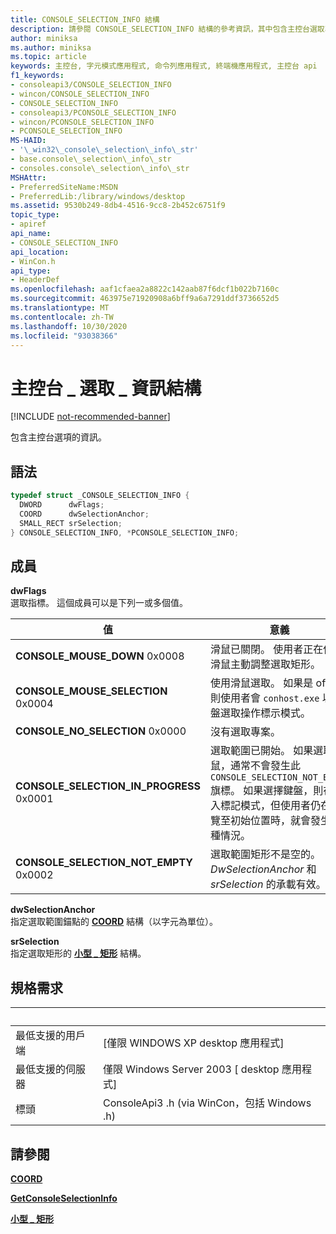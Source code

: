 ```yaml
---
title: CONSOLE_SELECTION_INFO 結構
description: 請參閱 CONSOLE_SELECTION_INFO 結構的參考資訊，其中包含主控台選取專案的資訊。
author: miniksa
ms.author: miniksa
ms.topic: article
keywords: 主控台, 字元模式應用程式, 命令列應用程式, 終端機應用程式, 主控台 api
f1_keywords:
- consoleapi3/CONSOLE_SELECTION_INFO
- wincon/CONSOLE_SELECTION_INFO
- CONSOLE_SELECTION_INFO
- consoleapi3/PCONSOLE_SELECTION_INFO
- wincon/PCONSOLE_SELECTION_INFO
- PCONSOLE_SELECTION_INFO
MS-HAID:
- '\_win32\_console\_selection\_info\_str'
- base.console\_selection\_info\_str
- consoles.console\_selection\_info\_str
MSHAttr:
- PreferredSiteName:MSDN
- PreferredLib:/library/windows/desktop
ms.assetid: 9530b249-8db4-4516-9cc8-2b452c6751f9
topic_type:
- apiref
api_name:
- CONSOLE_SELECTION_INFO
api_location:
- WinCon.h
api_type:
- HeaderDef
ms.openlocfilehash: aaf1cfaea2a8822c142aab87f6dcf1b022b7160c
ms.sourcegitcommit: 463975e71920908a6bff9a6a7291ddf3736652d5
ms.translationtype: MT
ms.contentlocale: zh-TW
ms.lasthandoff: 10/30/2020
ms.locfileid: "93038366"
---
```

# <a name="console_selection_info-structure"></a>主控台 \_ 選取 \_ 資訊結構

[!INCLUDE [not-recommended-banner](./includes/not-recommended-banner.md)]

包含主控台選項的資訊。

## <a name="syntax"></a>語法

```C
typedef struct _CONSOLE_SELECTION_INFO {
  DWORD      dwFlags;
  COORD      dwSelectionAnchor;
  SMALL_RECT srSelection;
} CONSOLE_SELECTION_INFO, *PCONSOLE_SELECTION_INFO;
```

## <a name="members"></a>成員

**dwFlags**  
選取指標。 這個成員可以是下列一或多個值。

| 值 | 意義 |
|-|-|
| **CONSOLE_MOUSE_DOWN** 0x0008 | 滑鼠已關閉。 使用者正在使用滑鼠主動調整選取矩形。 |
| **CONSOLE_MOUSE_SELECTION** 0x0004 | 使用滑鼠選取。 如果是 off，則使用者會 `conhost.exe` 以鍵盤選取操作標示模式。 |
| **CONSOLE_NO_SELECTION** 0x0000 | 沒有選取專案。 |
| **CONSOLE_SELECTION_IN_PROGRESS** 0x0001 | 選取範圍已開始。 如果選取滑鼠，通常不會發生此 `CONSOLE_SELECTION_NOT_EMPTY` 旗標。 如果選擇鍵盤，則在輸入標記模式，但使用者仍在流覽至初始位置時，就會發生這種情況。 |
| **CONSOLE_SELECTION_NOT_EMPTY** 0x0002 | 選取範圍矩形不是空的。 *DwSelectionAnchor* 和 *srSelection* 的承載有效。  |

**dwSelectionAnchor**  
指定選取範圍錨點的 [**COORD**](coord-str.md) 結構（以字元為單位）。

**srSelection**  
指定選取矩形的 [**小型 \_ 矩形**](small-rect-str.md) 結構。

## <a name="requirements"></a>規格需求

| &nbsp; | &nbsp; |
|-|-|
| 最低支援的用戶端 | \[僅限 WINDOWS XP desktop 應用程式\] |
| 最低支援的伺服器 | 僅限 Windows Server 2003 \[ desktop 應用程式\] |
| 標頭 | ConsoleApi3 .h (via WinCon，包括 Windows .h)  |

## <a name="see-also"></a>請參閱

[**COORD**](coord-str.md)

[**GetConsoleSelectionInfo**](getconsoleselectioninfo.md)

[**小型 \_ 矩形**](small-rect-str.md)
